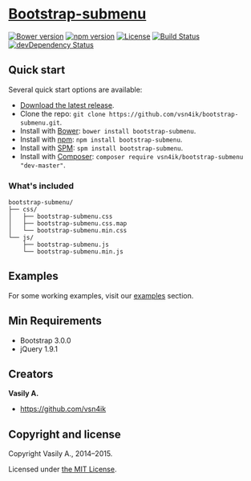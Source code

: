 # [Bootstrap-submenu](http://vsn4ik.github.io/bootstrap-submenu)

[![Bower version](https://img.shields.io/bower/v/bootstrap-submenu.svg?style=flat)](https://github.com/vsn4ik/bootstrap-submenu)
[![npm version](https://img.shields.io/npm/v/bootstrap-submenu.svg?style=flat)](https://www.npmjs.com/package/bootstrap-submenu)
[![License](https://img.shields.io/badge/license-MIT-brightgreen.svg?style=flat)][license]
[![Build Status](https://travis-ci.org/vsn4ik/bootstrap-submenu.svg)](https://travis-ci.org/vsn4ik/bootstrap-submenu)
[![devDependency Status](https://david-dm.org/vsn4ik/bootstrap-submenu/dev-status.svg)](https://david-dm.org/vsn4ik/bootstrap-submenu#info=devDependencies)


## Quick start

Several quick start options are available:

- [Download the latest release](https://github.com/vsn4ik/bootstrap-submenu/releases/download/v1.2.11/bootstrap-submenu-1.2.11-dist.zip "Download Bootstrap-submenu").
- Clone the repo: `git clone https://github.com/vsn4ik/bootstrap-submenu.git`.
- Install with [Bower](http://bower.io): `bower install bootstrap-submenu`.
- Install with [npm](https://www.npmjs.com): `npm install bootstrap-submenu`.
- Install with [SPM](http://spmjs.io): `spm install bootstrap-submenu`.
- Install with [Composer](https://getcomposer.org): `composer require vsn4ik/bootstrap-submenu "dev-master"`.

### What's included

```
bootstrap-submenu/
├── css/
│   ├── bootstrap-submenu.css
│   ├── bootstrap-submenu.css.map
│   └── bootstrap-submenu.min.css
└── js/
    ├── bootstrap-submenu.js
    └── bootstrap-submenu.min.js
```


## Examples

For some working examples, visit our [examples](http://vsn4ik.github.io/bootstrap-submenu/#examples) section.


## Min Requirements

- Bootstrap 3.0.0
- jQuery 1.9.1


## Creators

**Vasily A.**

- <https://github.com/vsn4ik>


## Copyright and license

Copyright Vasily A., 2014&ndash;2015.

Licensed under [the MIT License][license].

[license]: https://github.com/vsn4ik/bootstrap-submenu/blob/master/LICENSE
